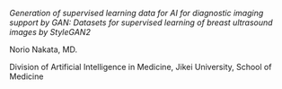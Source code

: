 *Generation of supervised learning data for AI for diagnostic imaging support by GAN: Datasets for supervised learning of breast ultrasound images by StyleGAN2*

Norio Nakata, MD.

Division of Artificial Intelligence in Medicine, Jikei University, School of Medicine
